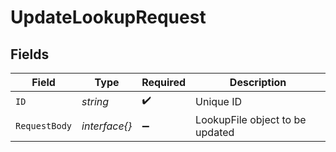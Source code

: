 # UpdateLookupRequest


## Fields

| Field                           | Type                            | Required                        | Description                     |
| ------------------------------- | ------------------------------- | ------------------------------- | ------------------------------- |
| `ID`                            | *string*                        | :heavy_check_mark:              | Unique ID                       |
| `RequestBody`                   | *interface{}*                   | :heavy_minus_sign:              | LookupFile object to be updated |